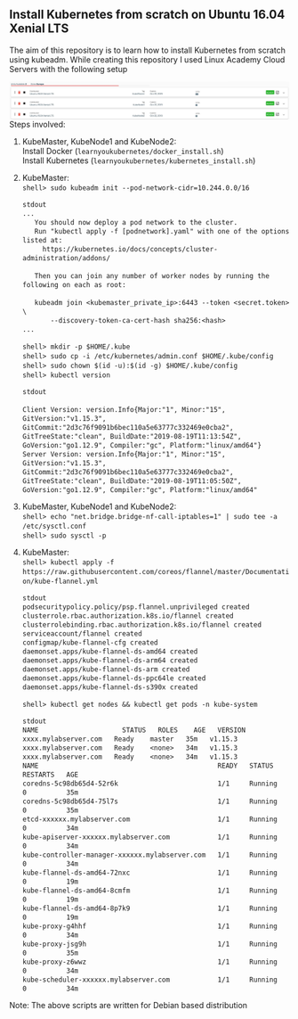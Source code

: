 ## Install Kubernetes from scratch on Ubuntu 16.04 Xenial LTS

The aim of this repository is to learn how to install Kubernetes from scratch using kubeadm.
While creating this repository I used Linux Academy Cloud Servers with the following setup

<img src="LinuxAcademyCloudServerScreenshot.jpg"
     alt="LinuxAcademyCloudServerScreenshot"
     style="float: left; margin-right: 10px;" />

Steps involved:

1. KubeMaster, KubeNode1 and KubeNode2:  
    Install Docker (```learnyoukubernetes/docker_install.sh```)  
    Install Kubernetes (```learnyoukubernetes/kubernetes_install.sh```)
    
2. KubeMaster:  
    ```shell> sudo kubeadm init --pod-network-cidr=10.244.0.0/16```       
    ```
    stdout
    ...
       You should now deploy a pod network to the cluster.
       Run "kubectl apply -f [podnetwork].yaml" with one of the options listed at:
         https://kubernetes.io/docs/concepts/cluster-administration/addons/
       
       Then you can join any number of worker nodes by running the following on each as root:
       
       kubeadm join <kubemaster_private_ip>:6443 --token <secret.token> \
           --discovery-token-ca-cert-hash sha256:<hash>
   ...
   ```  
    ```shell> mkdir -p $HOME/.kube```  
    ```shell> sudo cp -i /etc/kubernetes/admin.conf $HOME/.kube/config```    
    ```shell> sudo chown $(id -u):$(id -g) $HOME/.kube/config```   
    ```shell> kubectl version``` 
    ```
    stdout
    
    Client Version: version.Info{Major:"1", Minor:"15", GitVersion:"v1.15.3", GitCommit:"2d3c76f9091b6bec110a5e63777c332469e0cba2", GitTreeState:"clean", BuildDate:"2019-08-19T11:13:54Z", GoVersion:"go1.12.9", Compiler:"gc", Platform:"linux/amd64"}
    Server Version: version.Info{Major:"1", Minor:"15", GitVersion:"v1.15.3", GitCommit:"2d3c76f9091b6bec110a5e63777c332469e0cba2", GitTreeState:"clean", BuildDate:"2019-08-19T11:05:50Z", GoVersion:"go1.12.9", Compiler:"gc", Platform:"linux/amd64"
    ```  

3. KubeMaster, KubeNode1 and KubeNode2:  
    ```shell> echo "net.bridge.bridge-nf-call-iptables=1" | sudo tee -a /etc/sysctl.conf```  
    ```shell> sudo sysctl -p```  

4. KubeMaster:  
    ```shell> kubectl apply -f https://raw.githubusercontent.com/coreos/flannel/master/Documentation/kube-flannel.yml```  
    ```
    stdout
    podsecuritypolicy.policy/psp.flannel.unprivileged created
    clusterrole.rbac.authorization.k8s.io/flannel created
    clusterrolebinding.rbac.authorization.k8s.io/flannel created
    serviceaccount/flannel created
    configmap/kube-flannel-cfg created
    daemonset.apps/kube-flannel-ds-amd64 created
    daemonset.apps/kube-flannel-ds-arm64 created
    daemonset.apps/kube-flannel-ds-arm created
    daemonset.apps/kube-flannel-ds-ppc64le created
    daemonset.apps/kube-flannel-ds-s390x created
    ```  
   ```shell> kubectl get nodes && kubectl get pods -n kube-system```  
   ```
   stdout
   NAME                     STATUS   ROLES    AGE   VERSION
   xxxx.mylabserver.com   Ready    master   35m   v1.15.3
   xxxx.mylabserver.com   Ready    <none>   34m   v1.15.3
   xxxx.mylabserver.com   Ready    <none>   34m   v1.15.3
   NAME                                             READY   STATUS    RESTARTS   AGE
   coredns-5c98db65d4-52r6k                         1/1     Running   0          35m
   coredns-5c98db65d4-75l7s                         1/1     Running   0          35m
   etcd-xxxxxx.mylabserver.com                      1/1     Running   0          34m
   kube-apiserver-xxxxxx.mylabserver.com            1/1     Running   0          34m
   kube-controller-manager-xxxxxx.mylabserver.com   1/1     Running   0          34m
   kube-flannel-ds-amd64-72nxc                      1/1     Running   0          19m
   kube-flannel-ds-amd64-8cmfm                      1/1     Running   0          19m
   kube-flannel-ds-amd64-8p7k9                      1/1     Running   0          19m
   kube-proxy-g4hhf                                 1/1     Running   0          34m
   kube-proxy-jsg9h                                 1/1     Running   0          35m
   kube-proxy-z6wwz                                 1/1     Running   0          34m
   kube-scheduler-xxxxxx.mylabserver.com            1/1     Running   0          34m
   ```
Note: The above scripts are written for Debian based distribution
 
